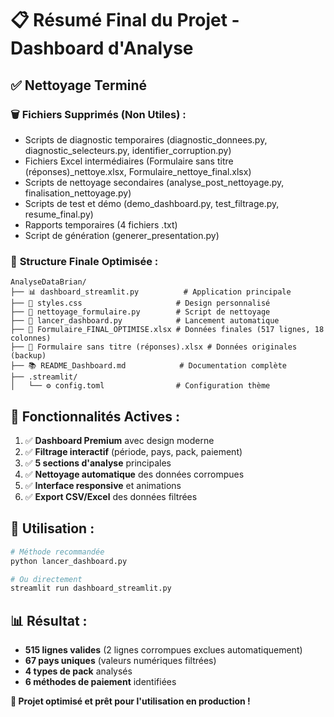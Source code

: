 # 📋 Résumé Final du Projet - Dashboard d'Analyse

## ✅ **Nettoyage Terminé**

### 🗑️ **Fichiers Supprimés (Non Utiles) :**
- Scripts de diagnostic temporaires (diagnostic_donnees.py, diagnostic_selecteurs.py, identifier_corruption.py)
- Fichiers Excel intermédiaires (Formulaire sans titre (réponses)_nettoye.xlsx, Formulaire_nettoye_final.xlsx)
- Scripts de nettoyage secondaires (analyse_post_nettoyage.py, finalisation_nettoyage.py)
- Scripts de test et démo (demo_dashboard.py, test_filtrage.py, resume_final.py)
- Rapports temporaires (4 fichiers .txt)
- Script de génération (generer_presentation.py)

### 📁 **Structure Finale Optimisée :**
```
AnalyseDataBrian/
├── 📊 dashboard_streamlit.py          # Application principale
├── 🎨 styles.css                     # Design personnalisé
├── 🧹 nettoyage_formulaire.py        # Script de nettoyage
├── 🚀 lancer_dashboard.py            # Lancement automatique
├── 📄 Formulaire_FINAL_OPTIMISE.xlsx # Données finales (517 lignes, 18 colonnes)
├── 📄 Formulaire sans titre (réponses).xlsx # Données originales (backup)
├── 📚 README_Dashboard.md            # Documentation complète
├── .streamlit/
│   └── ⚙️ config.toml                # Configuration thème
```

## 🎯 **Fonctionnalités Actives :**
1. ✅ **Dashboard Premium** avec design moderne
2. ✅ **Filtrage interactif** (période, pays, pack, paiement)
3. ✅ **5 sections d'analyse** principales
4. ✅ **Nettoyage automatique** des données corrompues
5. ✅ **Interface responsive** et animations
6. ✅ **Export CSV/Excel** des données filtrées

## 🚀 **Utilisation :**
```bash
# Méthode recommandée
python lancer_dashboard.py

# Ou directement
streamlit run dashboard_streamlit.py
```

## 📊 **Résultat :**
- **515 lignes valides** (2 lignes corrompues exclues automatiquement)
- **67 pays uniques** (valeurs numériques filtrées)
- **4 types de pack** analysés
- **6 méthodes de paiement** identifiées

**🎉 Projet optimisé et prêt pour l'utilisation en production !**
